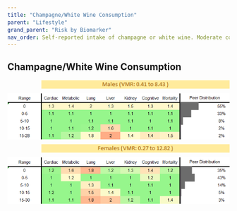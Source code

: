 ```yaml
---
title: "Champagne/White Wine Consumption"
parent: "Lifestyle"
grand_parent: "Risk by Biomarker"
nav_order: Self-reported intake of champagne or white wine. Moderate consumption may have some heart benefits; excess increases risk for liver disease and cancer.
---
```



## Champagne/White Wine Consumption




<div style="display: flex; flex-direction: column; gap: 10px;">

  <img src="/assets/images/vmrbiomarker_champagne_white_wine_intake__male.png" alt="Champagne/White Wine Consumption VMR Male" style="margin-left: 15%">
  <img src="/assets/images/rr_champagne_white_wine_intake__male.png" alt="Champagne/White Wine Consumption RR Male">

  <img src="/assets/images/vmrbiomarker_champagne_white_wine_intake__female.png" alt="Champagne/White Wine Consumption VMR Female" style="margin-left: 15%; ">
  <img src="/assets/images/rr_champagne_white_wine_intake__female.png" alt="Champagne/White Wine Consumption RR Female">

</div>



